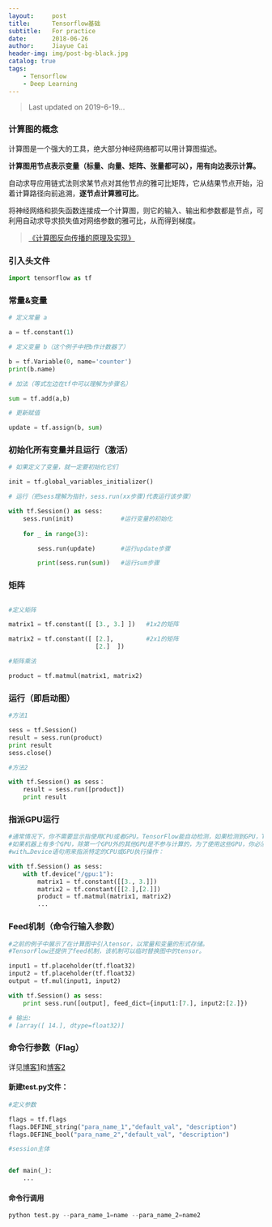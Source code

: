 ```yaml
---
layout:     post
title:      Tensorflow基础
subtitle:   For practice
date:       2018-06-26
author:     Jiayue Cai
header-img: img/post-bg-black.jpg
catalog: true
tags:
    - Tensorflow
    - Deep Learning
---
```



> Last updated on 2019-6-19...  

### 计算图的概念

计算图是一个强大的工具，绝大部分神经网络都可以用计算图描述。

**计算图用节点表示变量（标量、向量、矩阵、张量都可以），用有向边表示计算。**

自动求导应用链式法则求某节点对其他节点的雅可比矩阵，它从结果节点开始，沿着计算路径向前追溯，**逐节点计算雅可比**。

将神经网络和损失函数连接成一个计算图，则它的输入、输出和参数都是节点，可利用自动求导求损失值对网络参数的雅可比，从而得到梯度。

> [《计算图反向传播的原理及实现》](https://mp.weixin.qq.com/s/KCCsTQ87BThVDcZcAfC68Q)

### 引入头文件 

```python
import tensorflow as tf
```

### 常量&变量 

```python
# 定义常量 a

a = tf.constant(1)

# 定义变量 b（这个例子中把b作计数器了）

b = tf.Variable(0, name='counter')
print(b.name)

# 加法（等式左边在tf中可以理解为步骤名）

sum = tf.add(a,b)

# 更新赋值

update = tf.assign(b, sum)
```	
### 初始化所有变量并且运行（激活）

```python
# 如果定义了变量，就一定要初始化它们

init = tf.global_variables_initializer() 

# 运行（把sess理解为指针，sess.run(xx步骤)代表运行该步骤）

with tf.Session() as sess:
    sess.run(init)             #运行变量的初始化
    
    for _ in range(3):

        sess.run(update)       #运行update步骤

        print(sess.run(sum))   #运行sum步骤
```

### 矩阵

```python

#定义矩阵

matrix1 = tf.constant([ [3., 3.] ])   #1x2的矩阵

matrix2 = tf.constant([ [2.],         #2x1的矩阵
                        [2.]  ])

#矩阵乘法

product = tf.matmul(matrix1, matrix2)
```

### 运行（即启动图）

```python
#方法1

sess = tf.Session()
result = sess.run(product)
print result
sess.close()

#方法2

with tf.Session() as sess：
    result = sess.run([product])
    print result
```

### 指派GPU运行

```python
#通常情况下，你不需要显示指使用CPU或者GPU。TensorFlow能自动检测，如果检测到GPU，TensorFlow会使用第一个GPU来执行操作。
#如果机器上有多个GPU，除第一个GPU外的其他GPU是不参与计算的，为了使用这些GPU，你必须将op明确指派给他们执行。
#with…Device语句用来指派特定的CPU或GPU执行操作：

with tf.Session() as sess:
    with tf.device("/gpu:1"):
        matrix1 = tf.constant([[3., 3.]])
        matrix2 = tf.constant([[2.],[2.]])
        product = tf.matmul(matrix1, matrix2)
        ...
```

### Feed机制（命令行输入参数） 

```python
#之前的例子中展示了在计算图中引入tensor，以常量和变量的形式存储。
#TensorFlow还提供了feed机制，该机制可以临时替换图中的tensor。

input1 = tf.placeholder(tf.float32)
input2 = tf.placeholder(tf.float32)
output = tf.mul(input1, input2)

with tf.Session() as sess:
    print sess.run([output], feed_dict={input1:[7.], input2:[2.]})

# 输出:
# [array([ 14.], dtype=float32)]
```

### 命令行参数（Flag）

详见[博客1](https://blog.csdn.net/u012436149/article/details/52870069)和[博客2](https://blog.csdn.net/lyc_yongcai/article/details/73456960)

#### 新建test.py文件：

```python
#定义参数

flags = tf.flags
flags.DEFINE_string("para_name_1","default_val", "description")
flags.DEFINE_bool("para_name_2","default_val", "description")

#session主体


def main(_): 
    ...
```

#### 命令行调用

```python
python test.py --para_name_1=name --para_name_2=name2
```

